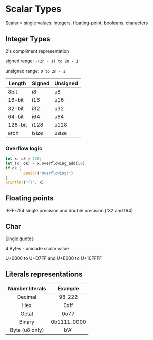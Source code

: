 # Scalar Types

Scalar = single values: integers, floating-point, booleans, characters

## Integer Types

2's compliment representation

signed range: `-(2n - 1) to 2n - 1`

unsigned range: `0 to 2n - 1`

| Length  | Signed | Unsigned |
| ------- | ------ | -------- |
| 8bit    | i8     | u8       |
| 16-bit  | i16    | u16      |
| 32-bit  | i32    | u32      |
| 64-bit  | i64    | u64      |
| 128-bit | i128   | u128     |
| arch    | isize  | usize    |

### Overflow logic

```rust
let x: u8 = 220;
let (x, ok) = x.overflowing_add(50);
if ok {
		panic!("Overflowing!")
}
println!("{}", x)
```

## Floating points

IEEE-754 single precision and double precision (f32 and f64)

## Char

Single quotes

4 Bytes - unicode scalar value

U+0000 to U+D7FF and U+E000 to U+10FFFF

## Literals representations

| Number literals |   Example   |
| :-------------: | :---------: |
|     Decimal     |   98_222    |
|       Hex       |    0xff     |
|      Octal      |    0o77     |
|     Binary      | 0b1111_0000 |
| Byte (u8 only)  |    b'A'     |
